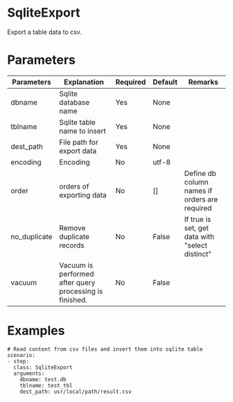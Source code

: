 # SqliteExport
Export a table data to csv.

# Parameters
|Parameters|Explanation|Required|Default|Remarks|
|----------|-----------|--------|-------|-------|
|dbname|Sqlite database name|Yes|None||
|tblname|Sqlite table name to insert|Yes|None||
|dest_path|File path for export data|Yes|None||
|encoding|Encoding|No|utf-8||
|order|orders of exporting data|No|[]|Define db column names if orders are required|
|no_duplicate|Remove duplicate records|No|False|If true is set, get data with "select distinct"|
|vacuum|Vacuum is performed after query processing is finished.|No|False||

# Examples
```
# Read content from csv files and insert them into sqlite table
scenario:
- step:
  class: SqliteExport
  arguments:
    dbname: test.db
    tblname: test_tbl
    dest_path: usr/local/path/result.csv
```
